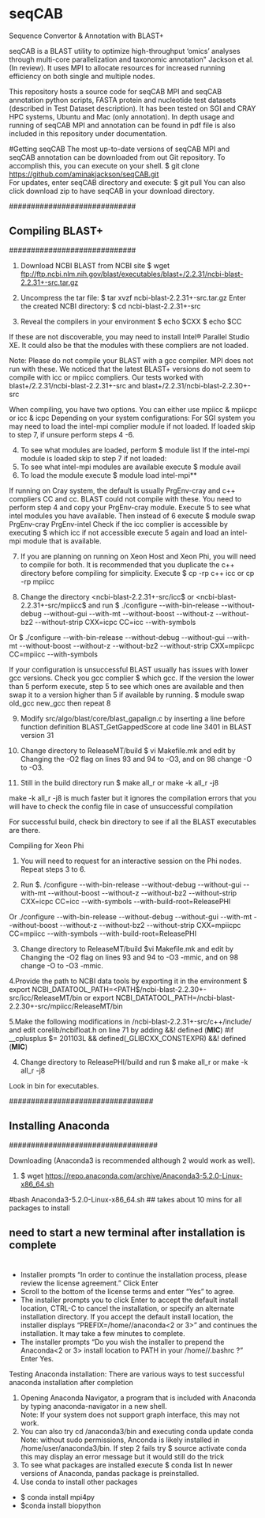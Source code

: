 # seqCAB
Sequence Convertor &amp; Annotation with BLAST+

seqCAB is a BLAST utility to optimize high-throughput ‘omics’ analyses through multi-core parallelization and taxonomic annotation" Jackson et al. (In review). It uses MPI to allocate resources for increased running efficiency on both single and multiple nodes. 

This repository hosts a source code for seqCAB MPI and seqCAB annotation python scripts, FASTA protein and nucleotide test datasets (described in Test Dataset description). It has been tested on SGI and CRAY HPC systems, Ubuntu and Mac (only annotation).  In depth usage and running of seqCAB MPI and annotation can be found in pdf file is also included in this repository under documentation.  
 
#Getting seqCAB
The most up-to-date versions of seqCAB MPI and seqCAB annotation can be downloaded from out Git repository. To accomplish this, you can execute on your shell. 
$ git clone https://github.com/aminakjackson/seqCAB.git  
For updates, enter seqCAB directory and execute:
$ git pull
You can also click download zip to have seqCAB in your download directory. 


#############################
## Compiling BLAST+ 
#############################

1. Download NCBI BLAST from NCBI site
$ wget ftp://ftp.ncbi.nlm.nih.gov/blast/executables/blast+/2.2.31/ncbi-blast-2.2.31+-src.tar.gz

2. Uncompress the tar file:
$ tar xvzf ncbi-blast-2.2.31+-src.tar.gz
Enter the created NCBI directory:
$ cd ncbi-blast-2.2.31+-src

3. Reveal the compilers in your environment 
$ echo $CXX
$ echo $CC

If these are not discoverable, you may need to install Intel® Parallel Studio XE. It could also be that the modules with these compliers are not loaded.  

Note: Please do not compile your BLAST with a gcc compiler. MPI does not run with these. 
We noticed that the latest BLAST+ versions do not seem to compile with icc or mpiicc compliers. Our tests worked with blast+/2.2.31/ncbi-blast-2.2.31+-src and blast+/2.2.31/ncbi-blast-2.2.30+-src

When compiling, you have two options. You can either use mpiicc & mpiicpc or icc & icpc 
Depending on your system configurations: 
For SGI system you may need to load the intel-mpi complier module if not loaded. If loaded skip to step 7, if unsure perform steps 4 -6.

4. To see what modules are loaded, perform
$ module list
If the intel-mpi module is loaded skip to step 7 if not loaded:
5. To see what intel-mpi modules are available execute
$ module avail 
6. To load the module execute
$ module load intel-mpi**

If running on Cray system, the default is usually PrgEnv-cray and c++ compliers CC and cc. BLAST could not compile with these. You need to perform step 4 and copy your PrgEnv-cray module. Execute 5 to see what intel modules you have available. Then instead of 6 execute
$ module swap PrgEnv-cray PrgEnv-intel
Check if the icc complier is accessible by executing 
$ which icc
if not accessible execute 5 again and load an intel-mpi module that is available.

7. If you are planning on running on Xeon Host and Xeon Phi, you will need to compile for both. It is recommended that you duplicate the c++ directory before compiling for simplicity. Execute 
$ cp -rp c++ icc or cp -rp mpiicc

8. Change the directory <ncbi-blast-2.2.31+-src/icc$ or <ncbi-blast-2.2.31+-src/mpiicc$ and run
$ ./configure --with-bin-release --without-debug --without-gui --with-mt --without-boost --without-z --without-bz2 --without-strip CXX=icpc CC=icc --with-symbols

Or 
$ ./configure --with-bin-release --without-debug --without-gui --with-mt --without-boost --without-z --without-bz2 --without-strip CXX=mpiicpc CC=mpiicc --with-symbols

If your configuration is unsuccessful BLAST usually has issues with lower gcc versions. Check you gcc complier
$ which gcc. 
If the version the lower than 5 perform execute, step 5 to see which ones are available and then swap it to a version higher than 5 if available by running.
$ module swap old_gcc new_gcc then repeat 8

9. Modify src/algo/blast/core/blast_gapalign.c by inserting a line before function  definition BLAST_GetGappedScore  at code line 3401 in BLAST version 31


10. Change directory to ReleaseMT/build
$ vi Makefile.mk and edit by Changing the -O2 flag on lines 93 and 94 to -O3, and on 98 change -O to -O3.

11. Still in the build directory run
$ make all_r or make -k all_r -j8 

make -k all_r -j8 is much faster but it ignores the compilation errors that you will have to check the config file in case of unsuccessful compilation 

For successful build, check bin directory to see if all the BLAST executables are there.


Compiling for Xeon Phi

1. You will need to request for an interactive session on the Phi nodes. Repeat steps 3 to 6.

2. Run 
$. /configure --with-bin-release --without-debug --without-gui --with-mt --without-boost --without-z --without-bz2 --without-strip CXX=icpc CC=icc --with-symbols --with-build-root=ReleasePHI

Or 
./configure --with-bin-release --without-debug --without-gui --with-mt --without-boost --without-z --without-bz2 --without-strip CXX=mpiicpc CC=mpiicc --with-symbols --with-build-root=ReleasePHI

3. Change directory to ReleaseMT/build
$vi Makefile.mk and edit by Changing the -O2 flag on lines 93 and 94 to -O3 -mmic, and on 98 change -O to -O3 -mmic.

4.Provide the path to NCBI data tools by exporting it in the environment 
$ export NCBI_DATATOOL_PATH=<PATH$/ncbi-blast-2.2.30+-src/icc/ReleaseMT/bin or export NCBI_DATATOOL_PATH=/ncbi-blast-2.2.30+-src/mpiicc/ReleaseMT/bin

5.Make the following modifications in /ncbi-blast-2.2.31+-src/c++/include/ and edit corelib/ncbifloat.h  on line 71 by adding &&! defined (__MIC__)
#if __cplusplus $= 201103L && defined(_GLIBCXX_CONSTEXPR) &&! defined (__MIC__)

4. Change directory to ReleasePHI/build and run
$ make all_r or make -k all_r -j8 

Look in bin for executables.

#################################
## Installing Anaconda
##################################

 Downloading (Anaconda3 is recommended although 2 would work as well). 
1.	$ wget https://repo.anaconda.com/archive/Anaconda3-5.2.0-Linux-x86_64.sh 

#bash Anaconda3-5.2.0-Linux-x86_64.sh ## takes about 10 mins for all packages to install
## need to start a new terminal after installation is complete
#
-	Installer prompts “In order to continue the installation process, please review the license agreement.” Click Enter
-	Scroll to the bottom of the license terms and enter “Yes” to agree.
-	The installer prompts you to click Enter to accept the default install location, CTRL-C to cancel the installation, or specify an alternate installation directory. If you accept the default install location, the installer displays “PREFIX=/home/<user>/anaconda<2 or 3>” and continues the installation. It may take a few minutes to complete.
-	 The installer prompts “Do you wish the installer to prepend the Anaconda<2 or 3> install location to PATH in your /home/<user>/.bashrc ?” Enter Yes.

Testing Anaconda installation:
There are various ways to test successful anaconda installation after completion 
1.	Opening Anaconda Navigator, a program that is included with Anaconda by typing anaconda-navigator in a new shell.  
Note: If your system does not support graph interface, this may not work. 
2.	You can also try cd /anaconda3/bin and executing conda update conda
Note: without sudo permissions, Anconda is likely installed in /home/user/anaconda3/bin.
If step 2 fails try $ source activate conda this may display an error message but it would still do the trick
3.	To see what packages are installed execute 
$ conda list
In newer versions of Anaconda, pandas package is preinstalled. 
2. Use conda to install other packages
- $ conda install mpi4py
-  $conda install biopython

